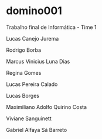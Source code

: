domino001
=========

Trabalho final de Informática - Time 1

Lucas Canejo Jurema

Rodrigo Borba

Marcus Vinicius Luna Dias

Regina Gomes

Lucas Pereira Calado

Lucas Borges

Maximiliano Adolfo Quirino Costa

Viviane Sanguinett

Gabriel Alfaya Sá Barreto
